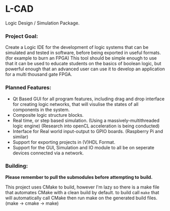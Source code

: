# L-CAD
Logic Design / Simulation Package.

### Project Goal:
Create a Logic IDE for the development of logic systems that can be simulated and tested in software, before being exported in useful formats. (for example to burn an FPGA) 
This tool should be simple enough to use that it can be used to educate students on the basics of boolean logic, but powerful enough that an advanced user can use it to develop an application for a multi thousand gate FPGA.

### Planned Features:
* Qt Based GUI for all program features, including drag and drop interface for creating logic networks, that will visulise the states of all components in the system.
* Composite logic structure blocks. 
* Real time, or step based simulation. (Using a massively-multithreaded logic engine) (Research into openCL acceleration is being conducted)
* Interface for Real world input-output to GPIO boards. (Raspberry Pi and similar)
* Support for exporting projects in (V)HDL Format.
* Support for the GUI, Simulation and IO module to all be on seperate devices connected via a network.

### Building:
**Please remember to pull the submodules before attempting to build.**

This project uses CMake to build, however I'm lazy so there is a make file that automates CMake with a clean build by default. to build call `make` that will automatically call CMake then run make on the generated build files. (make -> cmake -> make)
